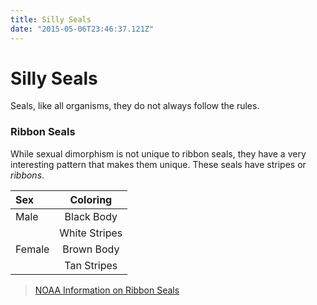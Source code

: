 ```yaml
---
title: Silly Seals
date: "2015-05-06T23:46:37.121Z"
---
```


# Silly Seals

Seals, like all organisms, they do not always follow the rules.

### Ribbon Seals

While sexual dimorphism is not unique to ribbon seals, they have a very interesting pattern that makes them unique.  These seals have stripes or *ribbons*.

|    Sex    | Coloring       |   
| :----- | :---------------------------------------: |
| Male     | Black Body|
|   | White Stripes | 
| Female     | Brown Body | 
|  | Tan Stripes| 



> [NOAA Information on Ribbon Seals ](https://www.fisheries.noaa.gov/species/ribbon-seal)


